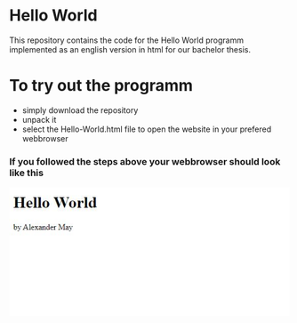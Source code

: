 # Hello World

This repository contains the code for the Hello World programm implemented as an english version in html for our bachelor thesis.

# To try out the programm

- simply download the repository 
- unpack it 
- select the Hello-World.html file to open the website in your prefered webbrowser


### If you followed the steps above your webbrowser should look like this

![](screenshot.JPG)




